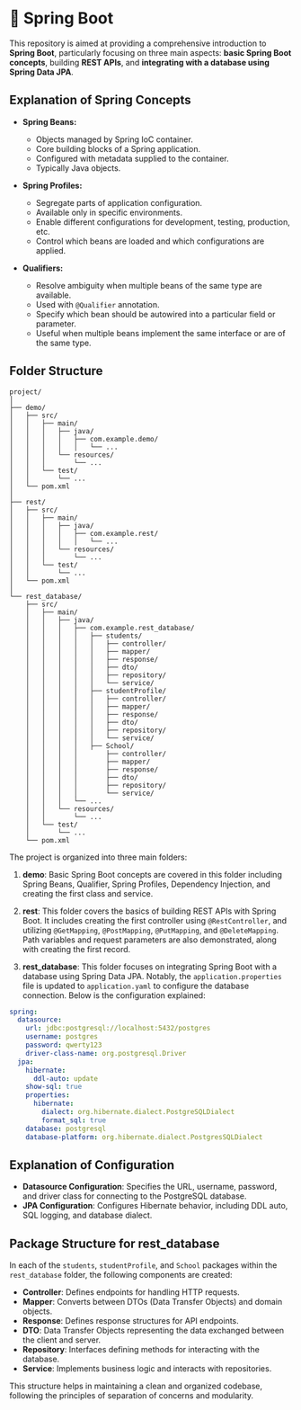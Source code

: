# 🍃 Spring Boot

This repository is aimed at providing a comprehensive introduction to **Spring Boot**, particularly focusing on three main aspects: **basic Spring Boot concepts**, building **REST APIs**, and **integrating with a database using Spring Data JPA**.

## Explanation of Spring Concepts

- **Spring Beans:**
  - Objects managed by Spring IoC container.
  - Core building blocks of a Spring application.
  - Configured with metadata supplied to the container.
  - Typically Java objects.

- **Spring Profiles:**
  - Segregate parts of application configuration.
  - Available only in specific environments.
  - Enable different configurations for development, testing, production, etc.
  - Control which beans are loaded and which configurations are applied.

- **Qualifiers:**
  - Resolve ambiguity when multiple beans of the same type are available.
  - Used with `@Qualifier` annotation.
  - Specify which bean should be autowired into a particular field or parameter.
  - Useful when multiple beans implement the same interface or are of the same type.

## Folder Structure

```
project/
│
├── demo/
│   ├── src/
│   │   ├── main/
│   │   │   ├── java/
│   │   │   │   ├── com.example.demo/
│   │   │   │   │   └── ...
│   │   │   └── resources/
│   │   │       └── ...
│   │   └── test/
│   │       └── ...
│   └── pom.xml
│
├── rest/
│   ├── src/
│   │   ├── main/
│   │   │   ├── java/
│   │   │   │   ├── com.example.rest/
│   │   │   │   │   └── ...
│   │   │   └── resources/
│   │   │       └── ...
│   │   └── test/
│   │       └── ...
│   └── pom.xml
│
└── rest_database/
    ├── src/
    │   ├── main/
    │   │   ├── java/
    │   │   │   ├── com.example.rest_database/
    │   │   │   │   ├── students/
    │   │   │   │   │   ├── controller/
    │   │   │   │   │   ├── mapper/
    │   │   │   │   │   ├── response/
    │   │   │   │   │   ├── dto/
    │   │   │   │   │   ├── repository/
    │   │   │   │   │   └── service/
    │   │   │   │   ├── studentProfile/
    │   │   │   │   │   ├── controller/
    │   │   │   │   │   ├── mapper/
    │   │   │   │   │   ├── response/
    │   │   │   │   │   ├── dto/
    │   │   │   │   │   ├── repository/
    │   │   │   │   │   └── service/
    │   │   │   │   ├── School/
    │   │   │   │       ├── controller/
    │   │   │   │       ├── mapper/
    │   │   │   │       ├── response/
    │   │   │   │       ├── dto/
    │   │   │   │       ├── repository/
    │   │   │   │       └── service/
    │   │   │   └── ...
    │   │   └── resources/
    │   │       └── ...
    │   └── test/
    │       └── ...
    └── pom.xml
```

The project is organized into three main folders:

1. **demo**: Basic Spring Boot concepts are covered in this folder including Spring Beans, Qualifier, Spring Profiles, Dependency Injection, and creating the first class and service.

2. **rest**: This folder covers the basics of building REST APIs with Spring Boot. It includes creating the first controller using `@RestController`, and utilizing `@GetMapping`, `@PostMapping`, `@PutMapping`, and `@DeleteMapping`. Path variables and request parameters are also demonstrated, along with creating the first record.

3. **rest_database**: This folder focuses on integrating Spring Boot with a database using Spring Data JPA. Notably, the `application.properties` file is updated to `application.yaml` to configure the database connection. Below is the configuration explained:

```yaml
spring:
  datasource:
    url: jdbc:postgresql://localhost:5432/postgres
    username: postgres
    password: qwerty123
    driver-class-name: org.postgresql.Driver
  jpa:
    hibernate:
      ddl-auto: update
    show-sql: true
    properties:
      hibernate:
        dialect: org.hibernate.dialect.PostgreSQLDialect
        format_sql: true
    database: postgresql
    database-platform: org.hibernate.dialect.PostgresSQLDialect
```

## Explanation of Configuration

- **Datasource Configuration**: Specifies the URL, username, password, and driver class for connecting to the PostgreSQL database.
- **JPA Configuration**: Configures Hibernate behavior, including DDL auto, SQL logging, and database dialect.

## Package Structure for rest_database

In each of the `students`, `studentProfile`, and `School` packages within the `rest_database` folder, the following components are created:

- **Controller**: Defines endpoints for handling HTTP requests.
- **Mapper**: Converts between DTOs (Data Transfer Objects) and domain objects.
- **Response**: Defines response structures for API endpoints.
- **DTO**: Data Transfer Objects representing the data exchanged between the client and server.
- **Repository**: Interfaces defining methods for interacting with the database.
- **Service**: Implements business logic and interacts with repositories.

This structure helps in maintaining a clean and organized codebase, following the principles of separation of concerns and modularity.